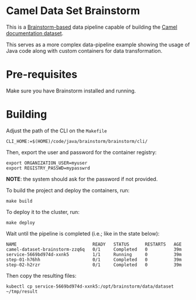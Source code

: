 # Camel Data Set Brainstorm 

This is a [Brainstorm-based](https://github.com/orpiske/brainstorm) data pipeline capable of building the 
[Camel documentation dataset](https://huggingface.co/datasets/megacamelus/camel-documentation). 

This serves as a more complex data-pipeline example showing the usage of Java code along with custom containers for data
transformation.

# Pre-requisites

Make sure you have Brainstorm installed and running. 

# Building

Adjust the path of the CLI on the `Makefile`

```
CLI_HOME:=$(HOME)/code/java/brainstorm/brainstorm/cli/
```

Then, export the user and password for the container registry: 

```shell
export ORGANIZATION_USER=myuser
export REGISTRY_PASSWD=mypasswrd
```

**NOTE**: the system should ask for the password if not provided.

To build the project and deploy the containers, run: 

```make build```

To deploy it to the cluster, run:

```make deploy```

Wait until the pipeline is completed (i.e.; like in the state below):

```[~]$ k get pods
NAME                             READY   STATUS      RESTARTS   AGE
camel-dataset-brainstorm-zzq6q   0/1     Completed   0          39m
service-5669bd974d-xxnk5         1/1     Running     0          39m
step-01-h76hh                    0/1     Completed   0          39m
step-02-h2rzr                    0/1     Completed   0          39m
```

Then copy the resulting files:

```
kubectl cp service-5669bd974d-xxnk5:/opt/brainstorm/data/dataset ~/tmp/result
```
